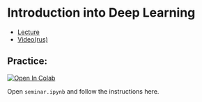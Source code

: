 # Introduction into Deep Learning

- [Lecture](https://docs.google.com/presentation/d/1xO9fcTEe2c8mzY0j9Wa8G5gCRh6YNr3o3UTHxbAPDXk/edit?usp=sharing)
- [Video(rus)](https://www.youtube.com/watch?v=Szp2mcDyl7U)

## Practice:

[![Open In Colab](https://colab.research.google.com/assets/colab-badge.svg)](https://drive.google.com/file/d/1dEIgpFWqVydpIUoWT1WCmo2o_0_6VH86/view?usp=sharing)

Open `seminar.ipynb` and follow the instructions here.
